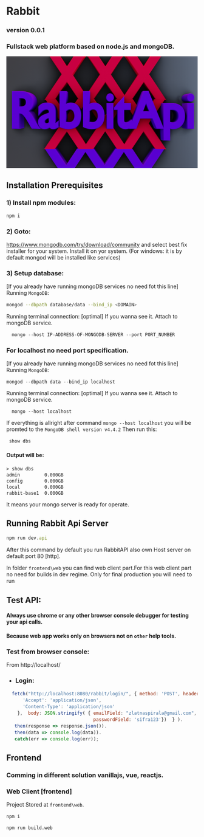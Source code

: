 
# Rabbit
### version 0.0.1
### Fullstack web platform based on node.js and mongoDB.


![rabbit api](https://github.com/aster-nikolalukic/rabbit/blob/main/astermedia.net.png)

## Installation Prerequisites

### 1) Install npm modules:
```js
npm i
```
### 2) Goto:
https://www.mongodb.com/try/download/community
and select best fix installer for your system. Install it on yor system.
(For windows: it is by default mongod will be installed like services)

### 3) Setup database:


[If you already have running mongoDB services no need fot this line]
Running `MongoDB`:
```bash
mongod --dbpath database/data --bind_ip <DOMAIN>
```

Running terminal connection:
[optimal] If you wanna see it. Attach to mongoDB service.
```js
  mongo --host IP-ADDRESS-OF-MONGODB-SERVER --port PORT_NUMBER
```

### For localhost no need port specification.

[If you already have running mongoDB services no need fot this line]
Running `MongoDB`:
```
mongod --dbpath data --bind_ip localhost
```

Running terminal connection:
[optimal] If you wanna see it. Attach to mongoDB service.
```
  mongo --host localhost
```

If everything is allright after command `mongo --host localhost`
you will be promted to the `MongoDB shell version v4.4.2`
 Then run this:
```bash
 show dbs
```

#### Output will be:
```
> show dbs
admin         0.000GB
config        0.000GB
local         0.000GB
rabbit-base1  0.000GB
```

It means your mongo server is ready for operate.


## Running Rabbit Api Server

```js
npm run dev.api
```

After this command by default you run RabbitAPI also own Host server on default port 80 [http].

In folder `frontend\web` you can find web client part.For this web client part no need for builds in dev regime.
Only for final production you will need to run 



## Test API:
#### Always use chrome or any other browser console debugger for testing your api calls.
#### Because web app works only on browsers not on `other` help tools.

### Test from browser console:

  From http://localhost/
- ### Login:

```js
  fetch("http://localhost:8080/rabbit/login/", { method: 'POST', headers: {
      'Accept': 'application/json',
      'Content-Type': 'application/json'
    },  body: JSON.stringify( { emailField: "zlatnaspirala@gmail.com",
                                passwordField: 'sifra123'})  } ).
   then(response => response.json()).
   then(data => console.log(data)).
   catch(err => console.log(err));
```


## Frontend

### Comming in different solution vanillajs, vue, reactjs.

### Web Client [frontend]

   Project Stored at `frontend\web`.

   ```
   npm i
   ```

   ```
   npm run build.web
   ```

